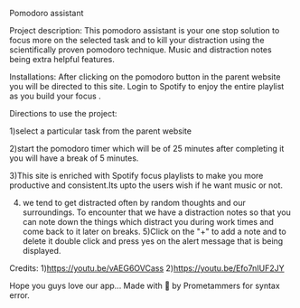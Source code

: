 Pomodoro assistant

Project description:
 This pomodoro assistant is your one stop solution to focus more on the selected task and to kill your distraction using the scientifically proven pomodoro technique. Music and distraction notes being extra helpful features.
 
Installations:
After clicking on the pomodoro button in the parent website you will be directed to this site.
Login to Spotify to enjoy the entire playlist as you build your focus .

Directions to use the project:

1)select a particular task from the parent website

2)start the pomodoro timer which will be of 25 minutes after completing it you will have a break of 5 minutes.

3)This site is enriched with Spotify focus playlists to make you more productive and consistent.Its upto the users wish if he want music or not.

4) we tend to get distracted often by random thoughts and our surroundings. To encounter that we have a distraction notes so that you can note down the things which distract you during work times and come back to it later on breaks.
5)Click on the "+" to add a note and to delete it double click and press yes on the alert message that is being displayed.

Credits:
1)https://youtu.be/vAEG6OVCass
2)https://youtu.be/Efo7nIUF2JY

Hope you guys love our app...
Made with 💖 by Prometammers for syntax error.

